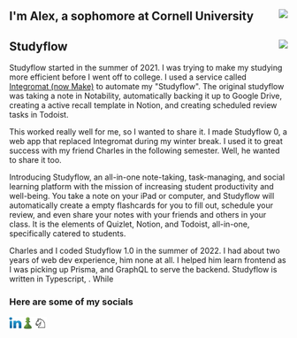 ## I'm Alex, a sophomore at Cornell University <a href="http://alexgodfrey.com"><img style="float: right;" src="https://img.shields.io/website?label=alexgodfrey.com&style=for-the-badge&url=https://alexgodfrey.com"></a>

## Studyflow <a href="http://studyflow.ai"><img style="float: right;" src="https://img.shields.io/website?label=studyflow.ai&style=for-the-badge&url=https://studyflow.ai"></a>

<p>Studyflow started in the summer of 2021. I was trying to make my studying more efficient before I went off to college. I used a service called <a href="https://www.make.com/en" target="_blank">Integromat (now Make)</a> to automate my "Studyflow". The original studyflow was taking a note in <a>Notability</a>, automatically backing it up to <a>Google Drive</a>, creating a active recall template in <a>Notion</a>, and creating scheduled review tasks in <a>Todoist</a>.</p>
<p>This worked really well for me, so I wanted to share it. I made Studyflow 0, a web app that replaced Integromat during my winter break. I used it to great success with my friend Charles in the following semester. Well, he wanted to share it too.</p>
<p>Introducing Studyflow, an all-in-one note-taking, task-managing, and social learning platform with the mission of increasing student productivity and well-being. You take a note on your iPad or computer, and Studyflow will automatically create a empty flashcards for you to fill out, schedule your review, and even share your notes with your friends and others in your class. It is the elements of Quizlet, Notion, and Todoist, all-in-one, specifically catered to students.<p>
<p>Charles and I coded Studyflow 1.0 in the summer of 2022. I had about two years of web dev experience, him none at all. I helped him learn frontend as I was picking up Prisma, and GraphQL to serve the backend. Studyflow is written in Typescript, . While </p>

### Here are some of my socials

[<img align="left" alt="Alex Godfrey | LinkedIn" target="_blank" width="22px" src="./linkedin.svg" />][linkedin]
[<img align="left" alt="agod1373 | Chess.com" target="_blank" width="23px" src="./chesscom.png" />][chesscom]
[<img align="left" alt="agod1373 | Chess.com" target="_blank" width="23px" src="./lichess.png" />][lichess]

[linkedin]: https://www.linkedin.com/in/alex-godfrey-91a7251b1/
[chesscom]: https://www.chess.com/member/agod1373
[lichess]: https://lichess.org/@/NadineCross
